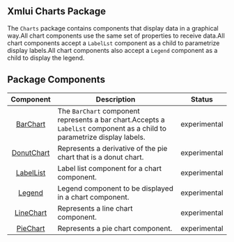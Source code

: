 ## Xmlui Charts Package

The `Charts` package contains components that display data in a graphical way.All chart components use the same set of properties to receive data.All chart components accept a `LabelLst` component as a child to parametrize display labels.All chart components also accept a `Legend` component as a child to display the legend.

## Package Components

| Component | Description | Status |
| :---: | --- | :---: |
| [BarChart](./xmlui-charts/BarChart.md) | The `BarChart` component represents a bar chart.Accepts a `LabelLst` component as a child to parametrize display labels. | experimental |
| [DonutChart](./xmlui-charts/DonutChart.md) | Represents a derivative of the pie chart that is a donut chart. | experimental |
| [LabelList](./xmlui-charts/LabelList.md) | Label list component for a chart component. | experimental |
| [Legend](./xmlui-charts/Legend.md) | Legend component to be displayed in a chart component. | experimental |
| [LineChart](./xmlui-charts/LineChart.md) | Represents a line chart component. | experimental |
| [PieChart](./xmlui-charts/PieChart.md) | Represents a pie chart component. | experimental |
